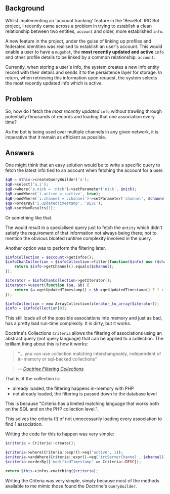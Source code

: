 ## Background

Whilst implementing an 'account tracking' feature in the 'BearBot' IRC Bot project, I recently came across a problem in trying to establish a clean relationship between two entities, `account` and older, more established `info`.

A new feature in the project, under the guise of linking up profiles and federated identities was realised to establish an user's account. This would enable a user to have a `mugshot`, the **most recently updated and active** `info` and other profile details to be linked by a common relationship: `account`.

Currently, when storing a user's info, the system creates a new info entity record with their details and sends it to the persistence layer for storage. In return, when retrieving this information upon request, the system selects the most recently updated info which is active.

## Problem

So, how do I fetch the _most recently updated_ `info` without trawling through potentially thousands of records and loading that one association every time?

As the bot is being used over multiple channels in any given network, it is imperative that it remain as efficient as possible.

## Answers

One might think that an easy solution would be to write a specific query to fetch the latest info tied to an account when fetching the account for a user.

```php
$qB = $this->createQueryBuilder('a');
$qB->select('a,i');
$qB->where('a.nick = :nick')->setParameter('nick', $nick);
$qB->andWhere('i.active = :active', true);
$qB->andWhere('i.channel = :channel')->setParameter('channel', $channel);
$qB->orderBy('i.updatedTimestamp', 'DESC');
$qB->setMaxResults(1);
```

Or something like that.

The would result in a specialised query just to fetch the `entity` which didn't satisfy the requirement of that information not always being there; not to mention the obvious bloated runtime complexity involved in the query.

Another option was to perform the filtering later.

```php
$infoCollection = $account->getInfos();
$infoChanCollection = $infoCollection->filter(function($info) use ($channel) {
    return $info->getChannel().equals($channel);
});

$iterator = $infoChanCollection->getIterator();
$iterator->uasort(function ($a, $b) {
    return $a->getUpdatedTimestamp() > $b->getUpdatedTimestamp() ? 1 : -1;
});

$infoCollection = new ArrayCollection(iterator_to_array($iterator));
$info = $infoCollection[0];
```

This still loads all of the possible associations into memory and just as bad, has a pretty bad run-time complexity. It is dirty, but it works.

Doctrine's Collections `Criteria` allows the filtering of associations using an abstract query (not query language) that can be applied to a collection. The brilliant thing about this is how it works:

<blockquote class="blockquote">
"... you can use collection matching interchangeably, independent of in-memory or sql-backed collections"
</blockquote>

> -- <cite>[Doctrine Filtering Collections](http://doctrine-orm.readthedocs.org/projects/doctrine-orm/en/latest/reference/working-with-associations.html#filtering-collections)</cite>

That is, if the collection is:

- already loaded, the filtering happens in-memory with PHP
- not already loaded, the filtering is passed down to the database level

This is because "Criteria has a limited matching language that works both on the SQL and on the PHP collection level.".

This solves the criteria (!) of not unnecessarily loading every association to find 1 association.

Writing the code for this to happen was very simple:

```php
$criteria = Criteria::create();

$criteria->where(Criteria::expr()->eq('active', 1));
$criteria->andWhere(Criteria::expr()->eq('ircServerChannel', $channel));
$criteria->orderBy(['modifiedTimestamp' => Criteria::DESC]);

return $this->infos->matching($criteria);
```

Writing the Criteria was very simple, simply because most of the methods available to me mimic those found the Doctrine's `QueryBuilder`.
